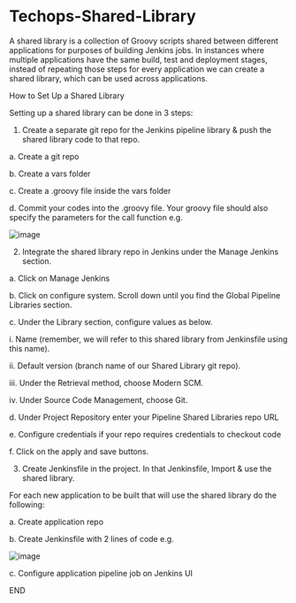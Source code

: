 # Techops-Shared-Library

A shared library is a collection of Groovy scripts shared between different applications for purposes of building Jenkins jobs.  In instances where multiple applications have the same build, test and deployment stages, instead of repeating those steps for every application we can create a shared library, which can be used across applications.

How to Set Up a Shared Library

Setting up a shared library can be done in 3 steps:


1.	Create a separate git repo for the Jenkins pipeline library & push the shared library code to that repo. 

a.	Create a git repo

b.	Create a vars folder

c.	Create a .groovy file inside the vars folder

d.	Commit your codes into the .groovy file.  Your groovy file should also specify the parameters for the call function e.g.

![image](https://user-images.githubusercontent.com/111120876/191570853-bcd56b9b-03d3-4a12-9d83-967556a8882e.png)



2.	Integrate the shared library repo in Jenkins under the Manage Jenkins section. 

a.	Click on Manage Jenkins

b.	Click on configure system. Scroll down until you find the Global Pipeline Libraries section.

c.	Under the Library section, configure values as below. 

i.	Name (remember, we will refer to this shared library from Jenkinsfile using this name). 

ii.	Default version (branch name of our Shared Library git repo). 

iii.	Under the Retrieval method, choose Modern SCM. 

iv.	Under Source Code Management, choose Git. 

d.	Under Project Repository enter your Pipeline Shared Libraries repo URL 

e.	Configure credentials if your repo requires credentials to checkout code 

f.	Click on the apply and save buttons.


3.	Create Jenkinsfile in the project. In that Jenkinsfile, Import & use the shared library.

For each new application to be built that will use the shared library do the following:

a.	Create application repo

b.	Create Jenkinsfile with 2 lines of code e.g. 

![image](https://user-images.githubusercontent.com/111120876/191571113-4176da4e-1e8f-49c2-8ca3-8701af7c5d24.png)


c.	Configure application pipeline job on Jenkins UI


END
